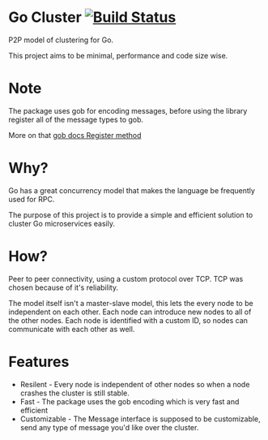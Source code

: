 # Go Cluster [![Build Status](https://travis-ci.com/dondish/go-cluster.svg?branch=master)](https://travis-ci.com/dondish/go-cluster)
P2P model of clustering for Go.

This project aims to be minimal, performance and code size wise.

# Note
The package uses gob for encoding messages, before using the library register all of the message types to gob.

More on that [gob docs Register method](https://golang.org/pkg/encoding/gob/#Register)

# Why?
Go has a great concurrency model that makes the language be frequently used for RPC.

The purpose of this project is to provide a simple and efficient solution to cluster Go microservices easily.

# How?
Peer to peer connectivity, using a custom protocol over TCP. TCP was chosen because of it's reliability.

The model itself isn't a master-slave model, this lets the every node to be independent on each other.
Each node can introduce new nodes to all of the other nodes. Each node is identified with a custom ID, 
so nodes can communicate with each other as well.

# Features
* Resilent - Every node is independent of other nodes so when a node crashes the cluster is still stable.
* Fast - The package uses the gob encoding which is very fast and efficient
* Customizable - The Message interface is supposed to be customizable, send any type of message you'd like over the cluster.
